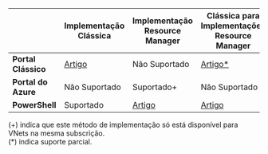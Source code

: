 |  | **Implementação Clássica** | **Implementação Resource Manager** | **Clássica para Implementações Resource Manager** |
|----------------------------------------|-------------|----------------------|---------------------------------|
| **Portal Clássico** | [Artigo](../articles/vpn-gateway/virtual-networks-configure-vnet-to-vnet-connection.md)  |  Não Suportado |  [Artigo*](../articles/vpn-gateway/vpn-gateway-connect-different-deployment-models-portal.md) |
| **Portal do Azure** |  Não Suportado | Suportado+ |  Não Suportado |
| **PowerShell** | Suportado | [Artigo](../articles/vpn-gateway/vpn-gateway-vnet-vnet-rm-ps.md) | [Artigo](../articles/vpn-gateway/vpn-gateway-connect-different-deployment-models-powershell.md)

(+) indica que este método de implementação só está disponível para VNets na mesma subscrição.<br>
(*) indica suporte parcial.





<!--HONumber=ago16_HO5-->


